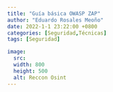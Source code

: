 ```yaml
---
title: "Guía básica OWASP ZAP"
author: "Eduardo Rosales Meoño"
date: 2022-1-1 23:22:00 +0800
categories: [Seguridad,Técnicas]
tags: [Seguridad]

image:
  src: 
  width: 800
  height: 500
  alt: Reccon Osint
---
```


